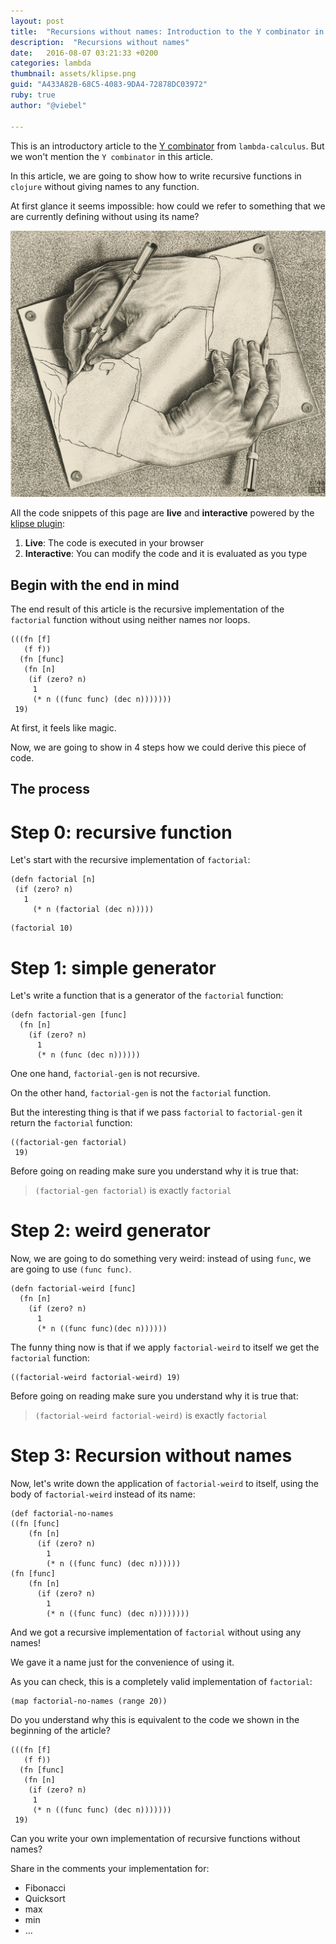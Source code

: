 ```yaml
---
layout: post
title:  "Recursions without names: Introduction to the Y combinator in clojure"
description:  "Recursions without names"
date:   2016-08-07 03:21:33 +0200
categories: lambda
thumbnail: assets/klipse.png
guid: "A433A82B-68C5-4083-9DA4-72878DC03972"
ruby: true
author: "@viebel"

---
```



This is an introductory article to the [Y combinator](https://en.wikipedia.org/wiki/Fixed-point_combinator) from `lambda-calculus`. But we won't mention the `Y combinator` in this article.

In this article, we are going to show how to write recursive functions in `clojure` without giving names to any function.

At first glance it seems impossible: how could we refer to something that we are currently defining without using its name?


![Escher](/assets/escher_hand.jpg)

All the code snippets of this page are **live** and **interactive** powered by the [klipse plugin](https://github.com/viebel/klipse):

1. **Live**: The code is executed in your browser
2. **Interactive**: You can modify the code and it is evaluated as you type



## Begin with the end in mind

The end result of this article is the recursive implementation of the `factorial` function without using neither names nor loops.

~~~klipse
(((fn [f]
   (f f))
  (fn [func]
   (fn [n]
    (if (zero? n)
     1
     (* n ((func func) (dec n)))))))
 19)
~~~

At first, it feels like magic.

Now, we are going to show in 4 steps how we could derive this piece of code.


## The process

# Step 0: recursive function

Let's start with the recursive implementation of `factorial`:

~~~klipse
(defn factorial [n]
 (if (zero? n)
   1
     (* n (factorial (dec n)))))
~~~

~~~klipse
(factorial 10)
~~~

# Step 1: simple generator

Let's write a function that is a generator of the `factorial` function:


~~~klipse
(defn factorial-gen [func]
  (fn [n]
    (if (zero? n)
      1
      (* n (func (dec n))))))
~~~

One one hand, `factorial-gen` is not recursive.

On the other hand, `factorial-gen` is not the `factorial` function. 

But the interesting thing is that if we pass `factorial` to `factorial-gen` it return the `factorial` function:

~~~klipse
((factorial-gen factorial)
 19)
~~~


Before going on reading make sure you understand why it is true that:

> `(factorial-gen factorial)` is exactly `factorial`

# Step 2: weird generator


Now, we are going to do something very weird: instead of using `func`, we are going to use `(func func)`.

~~~klipse
(defn factorial-weird [func]
  (fn [n]
    (if (zero? n)
      1
      (* n ((func func)(dec n))))))
~~~

The funny thing now is that if we apply `factorial-weird` to itself we get the `factorial` function:


~~~klipse
((factorial-weird factorial-weird) 19)
~~~

Before going on reading make sure you understand why it is true that:

> `(factorial-weird factorial-weird)` is exactly `factorial`


# Step 3: Recursion without names

Now, let's write down the application of `factorial-weird` to itself, using the body of `factorial-weird` instead of its name:

~~~klipse
(def factorial-no-names
((fn [func]
    (fn [n]
      (if (zero? n)
        1
        (* n ((func func) (dec n))))))
(fn [func]
    (fn [n]
      (if (zero? n)
        1
        (* n ((func func) (dec n))))))))
~~~


And we got a recursive implementation of `factorial` without using any names!

We gave it a name just for the convenience of using it.


As you can check, this is a completely valid implementation of `factorial`:


~~~klipse
(map factorial-no-names (range 20))
~~~


Do you understand why this is equivalent to the code we shown in the beginning of the article?

~~~klipse
(((fn [f]
   (f f))
  (fn [func]
   (fn [n]
    (if (zero? n)
     1
     (* n ((func func) (dec n)))))))
 19)
~~~



Can you write your own implementation of recursive functions without names?

Share in the comments your implementation for:

- Fibonacci
- Quicksort
- max
- min
- ...


